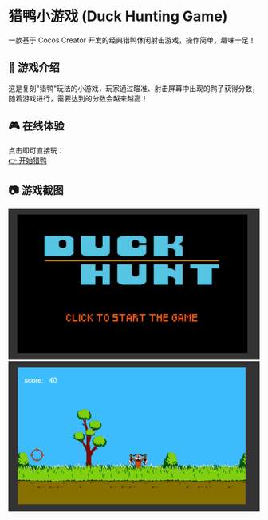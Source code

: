 # 猎鸭小游戏 (Duck Hunting Game)

一款基于 Cocos Creator 开发的经典猎鸭休闲射击游戏，操作简单，趣味十足！

## 📖 游戏介绍
这是复刻"猎鸭"玩法的小游戏，玩家通过瞄准、射击屏幕中出现的鸭子获得分数，随着游戏进行，需要达到的分数会越来越高！


## 🎮 在线体验
点击即可直接玩：  
[👉 开始猎鸭](https://haiyejunjietang.github.io/Duck-Hunt-Game/web-mobile/)  


## 📷 游戏截图
![游戏主界面](screenshots/img_v3_02pr_3ff60593-3ff7-480b-bba5-19121a9c690g.jpg)  
![游戏中画面](screenshots/img_v3_02pr_2642f95d-f408-4524-acd6-b0a4400e61fg.jpg)  
